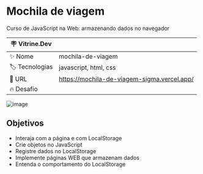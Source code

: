 # Mochila de viagem

Curso de JavaScript na Web: armazenando dados no navegador

| :placard: Vitrine.Dev |     |
| -------------  | --- |
| :sparkles: Nome        | mochila-de-viagem
| :label: Tecnologias | javascript, html, css
| :rocket: URL         | https://mochila-de-viagem-sigma.vercel.app/
| :fire: Desafio     | 

<!-- Inserir imagem com a #vitrinedev ao final do link -->
![image](https://user-images.githubusercontent.com/104109951/209481479-6f5f9824-fb73-46a3-899f-32f3c22250f2.png)

## Objetivos

* Interaja com a página e com LocalStorage
* Crie objetos no JavaScript
* Registre dados no LocalStorage
* Implemente páginas WEB que armazenam dados
* Entenda o comportamento do LocalStorage
